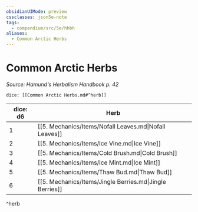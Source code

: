 ```yaml
---
obsidianUIMode: preview
cssclasses: json5e-note
tags:
  - compendium/src/5e/hhbh
aliases:
  - Common Arctic Herbs
---
```

# Common Arctic Herbs
*Source: Hamund's Herbalism Handbook p. 42* 

`dice: [[Common Arctic Herbs.md#^herb]]`

| dice: d6 | Herb |
|----------|------|
| 1 | [[5. Mechanics/Items/Nofall Leaves.md\|Nofall Leaves]] |
| 2 | [[5. Mechanics/Items/Ice Vine.md\|Ice Vine]] |
| 3 | [[5. Mechanics/Items/Cold Brush.md\|Cold Brush]] |
| 4 | [[5. Mechanics/Items/Ice Mint.md\|Ice Mint]] |
| 5 | [[5. Mechanics/Items/Thaw Bud.md\|Thaw Bud]] |
| 6 | [[5. Mechanics/Items/Jingle Berries.md\|Jingle Berries]] |
^herb
